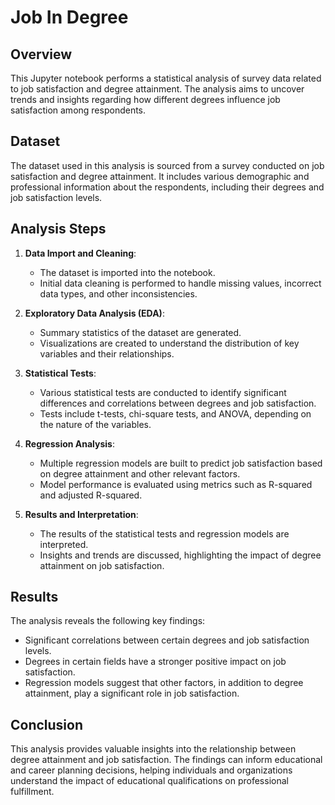 # Job In Degree

## Overview

This Jupyter notebook performs a statistical analysis of survey data related to job satisfaction and degree attainment. The analysis aims to uncover trends and insights regarding how different degrees influence job satisfaction among respondents.

## Dataset

The dataset used in this analysis is sourced from a survey conducted on job satisfaction and degree attainment. It includes various demographic and professional information about the respondents, including their degrees and job satisfaction levels.

## Analysis Steps

1. **Data Import and Cleaning**:
    - The dataset is imported into the notebook.
    - Initial data cleaning is performed to handle missing values, incorrect data types, and other inconsistencies.

2. **Exploratory Data Analysis (EDA)**:
    - Summary statistics of the dataset are generated.
    - Visualizations are created to understand the distribution of key variables and their relationships.

3. **Statistical Tests**:
    - Various statistical tests are conducted to identify significant differences and correlations between degrees and job satisfaction.
    - Tests include t-tests, chi-square tests, and ANOVA, depending on the nature of the variables.

4. **Regression Analysis**:
    - Multiple regression models are built to predict job satisfaction based on degree attainment and other relevant factors.
    - Model performance is evaluated using metrics such as R-squared and adjusted R-squared.

5. **Results and Interpretation**:
    - The results of the statistical tests and regression models are interpreted.
    - Insights and trends are discussed, highlighting the impact of degree attainment on job satisfaction.

## Results

The analysis reveals the following key findings:
- Significant correlations between certain degrees and job satisfaction levels.
- Degrees in certain fields have a stronger positive impact on job satisfaction.
- Regression models suggest that other factors, in addition to degree attainment, play a significant role in job satisfaction.

## Conclusion

This analysis provides valuable insights into the relationship between degree attainment and job satisfaction. The findings can inform educational and career planning decisions, helping individuals and organizations understand the impact of educational qualifications on professional fulfillment.
